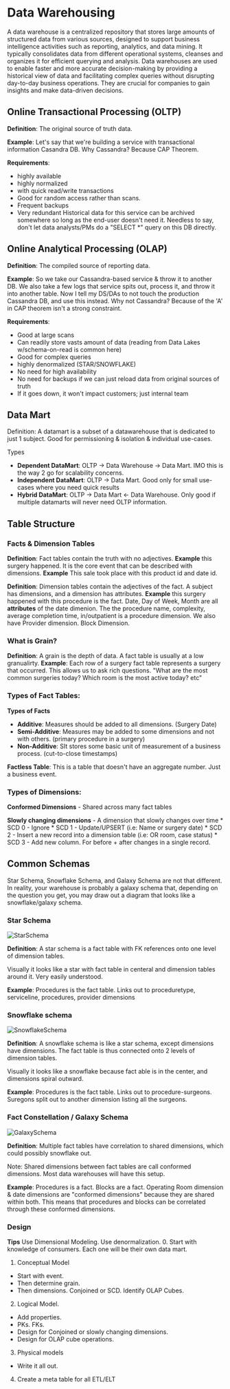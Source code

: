 # Data Warehousing

A data warehouse is a centralized repository that stores large amounts of structured data from various sources, designed to support business intelligence activities such as reporting, analytics, and data mining. 
It typically consolidates data from different operational systems, cleanses and organizes it for efficient querying and analysis. Data warehouses are used to enable faster 
and more accurate decision-making by providing a historical view of data and facilitating complex queries without disrupting day-to-day business operations. 
They are crucial for companies to gain insights and make data-driven decisions.

## Online Transactional Processing (OLTP)
**Definition**: The original source of truth data.

**Example**: Let's say that we're building a service with transactional information Casandra DB. Why Cassandra? Because CAP Theorem.

**Requirements**:
* highly available
* highly normalized
* with quick read/write transactions
* Good for random access rather than scans.
* Frequent backups
* Very redundant
Historical data for this service can be archived somewhere so long as the end-user doesn't need it.
Needless to say, don't let data analysts/PMs do a "SELECT *" query on this DB directly.

## Online Analytical Processing (OLAP)
**Definition**: The compiled source of reporting data.

**Example**: So we take our Cassandra-based service & throw it to another DB. We also take a few logs that service spits out, process it, and throw it into another table. Now I tell my DS/DAs to not touch the production Cassandra DB, and use this instead. Why not Cassandra? Because of the 'A' in CAP theorem isn't a strong constraint. 

**Requirements**:
* Good at large scans
* Can readily store vasts amount of data (reading from Data Lakes w/schema-on-read is common here)
* Good for complex queries
* highly denormalized (STAR/SNOWFLAKE)
* No need for high availability
* No need for backups if we can just reload data from original sources of truth
* If it goes down, it won't impact customers; just internal team

## Data Mart
Definition: A datamart is a subset of a datawarehouse that is dedicated to just 1 subject. Good for permissioning & isolation & individual use-cases.

Types
* **Dependent DataMart**: OLTP -> Data Warehouse -> Data Mart. IMO this is the way 2 go for scalability concerns.
* **Independent DataMart**: OLTP -> Data Mart. Good only for small use-cases where you need quick results
* **Hybrid DataMart**: OLTP -> Data Mart <- Data Warehouse. Only good if multiple datamarts will never need OLTP information.

## Table Structure
### Facts & Dimension Tables
**Definition**: Fact tables contain the truth with no adjectives. 
**Example** this surgery happened. It is the core event that can be described with dimensions.
**Example** This sale took place with this product id and date id.

**Definition**: Dimension tables contain the adjectives of the fact. A subject has dimensions, and a dimension has attributes.
**Example** this surgery happened with this procedure is the fact. Date, Day of Week, Month are all **attributes** of the date dimenion. The the procedure name, complexity, average completion time, in/outpatient is a procedure dimension. We also have Provider dimension. Block Dimension.

### What is Grain?
**Definition**:  A grain is the depth of data. A fact table is usually at a low granualirty.
**Example**: Each row of a surgery fact table represents a surgery that occurred. This allows us to ask rich questions. "What are the most common surgeries today? Which room is the most active today? etc"

### Types of Fact Tables:

**Types of Facts**
* **Additive**: Measures should be added to all dimensions. (Surgery Date)
* **Semi-Additive**: Measures may be added to some dimensions and not with others. (primary procedure in a surgery)
* **Non-Additive**: SIt stores some basic unit of measurement of a business process. (cut-to-close timestamps)

**Factless Table**: This is a table that doesn't have an aggregate number. Just a business event.

### Types of Dimensions:
**Conformed Dimensions** - Shared across many fact tables

**Slowly changing dimensions** - A dimension that slowly changes over time
    * SCD 0 - Ignore
    * SCD 1 - Update/UPSERT (i.e: Name or surgery date)
    * SCD 2 - Insert a new record into a dimension table (i.e: OR room, case status)
    * SCD 3 - Add new column. For before + after changes in a single record.

## Common Schemas
Star Schema, Snowflake Schema, and Galaxy Schema are not that different. In reality, your warehouse is probably a galaxy schema that, depending on the question you get, you may draw out a diagram that looks like a snowflake/galaxy schema.

### Star Schema
![StarSchema](./images/star-schema.png)

**Definition**: A star schema is a fact table with FK references onto one level of dimension tables.

Visually it looks like a star with fact table in centeral and dimension tables around it. Very easily understood.

**Example**: Procedures is the fact table. Links out to proceduretype, serviceline, procedures, provider dimensions

### Snowflake schema
![SnowflakeSchema](./images/snowflake-schema.png)

**Definition**: A snowflake schema is like a star schema, except dimensions have dimensions. The fact table is thus connected onto 2 levels of dimension tables.

Visually it looks like a snowflake because fact able is in the center, and dimensions spiral outward.

**Example**: Procedures is the fact table. Links out to procedure-surgeons. Suregons split out to another dimension listing all the surgeons.

### Fact Constellation / Galaxy Schema
![GalaxySchema](./images/galaxy-schema.png)

**Definition**: Multiple fact tables have correlation to shared dimensions, which could possibly snowflake out.

Note: Shared dimensions between fact tables are call conformed dimensions. Most data warehouses will have this setup.

**Example**: Procedures is a fact. Blocks are a fact. Operating Room dimension & date dimensions are "conformed dimensions" because they are shared within both. This means that procedures and blocks can be correlated through these conformed dimensions.

### Design
**Tips** Use Dimensional Modeling. Use denormalization.
0. Start with knowledge of consumers. Each one will be their own data mart.
1. Conceptual Model
* Start with event.
* Then determine grain.
* Then dimensions. Conjoined or SCD. Identify OLAP Cubes.
2. Logical Model.
* Add properties.
* PKs. FKs.
* Design for Conjoined or slowly changing dimensions.
* Design for OLAP cube operations.
3. Physical models
* Write it all out.
4. Create a meta table for all ETL/ELT